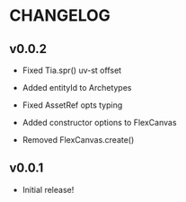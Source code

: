 # CHANGELOG

## v0.0.2
- Fixed Tia.spr() uv-st offset
- Added entityId to Archetypes
- Fixed AssetRef opts typing
- Added constructor options to FlexCanvas

- Removed FlexCanvas.create()

## v0.0.1
- Initial release!
